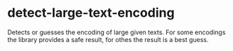 # detect-large-text-encoding
Detects or guesses the encoding of large given texts. For some encodings the library provides a safe result, for othes the result is a best guess.
